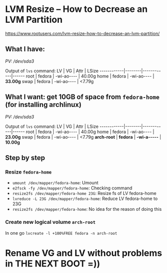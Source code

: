 # LVM Resize – How to Decrease an LVM Partition
https://www.rootusers.com/lvm-resize-how-to-decrease-an-lvm-partition/

## What I have:
_PV: /dev/sda3_

Output of `lvs` command:
  LV          | VG     | Attr       | LSize
  ------------|--------|------------|------
  root        | fedora | -wi-ao---- | 40.00g
  home        | fedora | -wi-ao---- | **33.00g**
  swap        | fedora | -wi-ao---- | <7.79g

## What I want: get 10GB of space from `fedora-home` (for installing archlinux)
_PV: /dev/sda3_

Output of `lvs` command:
  LV          | VG     | Attr       | LSize
  ------------|--------|------------|------
  root        | fedora | -wi-ao---- | 40.00g
  home        | fedora | -wi-ao---- | **23.00g**
  swap        | fedora | -wi-ao---- | <7.79g
  **arch-root**   | **fedora** | **-wi-a-----** | **10.00g**

## Step by step
### Resize `fedora-home`
- `umount /dev/mapper/fedora-home`: Umount
- `e2fsck -fy /dev/mapper/fedora-home`: Checking command
- `resize2fs /dev/mapper/fedora-home 23G`: Resize fs of LV fedora-home
- `lvreduce -L 23G /dev/mapper/fedora-home`: Reduce LV fedora-home to 23G
- `resize2fs /dev/mapper/fedora-home`: No idea for the reason of doing this
### Create new logical volume `arch-root`
In one go `lvcreate -l +100%FREE fedora -n arch-root`

# Rename VG and LV without problems in THE NEXT BOOT =))
